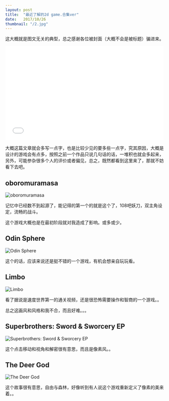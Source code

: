 ```yaml
---
layout: post
title:  "最近了解的2d game.合集ver"
date:   2017/10/26
thumbnail: "/2.jpg"
---
```


这大概就是图文无关的典型，总之感谢各位被封面（大概不会是被标题）骗进来。

<iframe frameborder="no" border="0" marginwidth="0" marginheight="0" width="100%" height="300" src="//music.163.com/outchain/player?type=1&id=3442535&auto=0&height=430"></iframe>

大概这篇文章就会多写一点字，也是比较少见的要多些一点字，究其原因，大概是设计的游戏会有点多，按照之前一个作品只说几句话的话，一堆积也就会多起来，另外，可能参杂很多个人的评价或者偏见，总之，既然都看到这里来了，那就不妨看下去吧。

## oboromuramasa
![oboromuramasa](https://www.marv.jp/special/game/vita/oboromuramasa/img/top/main.jpg)

记忆中已经数不到起源了，能记得的第一个的就是这个了，108吧妖刀，双主角设定，流畅的战斗。

这个游戏大概也是在最初阶段就对我造成了影响。或多或少。

## Odin Sphere

![Odin Sphere](http://cdn.atlus-vanillaware.jp/osl/resources/images/character_img_01.png?v=201612091200)

这个的话，应该来说还是挺不错的一个游戏，有机会想亲自玩玩看。

## Limbo

![Limbo](http://cdn.akamai.steamstatic.com/steam/apps/48000/ss_1e63610f382c749a7b1abc3626959ee6ee8a5281.1920x1080.jpg?t=1478090357)

看了据说是速度世界第一的通关视频，还是很恐怖需要操作和智商的一个游戏。。

总之这画风和风格和我不合，而且好难。。。

## Superbrothers: Sword & Sworcery EP


![Superbrothers: Sword & Sworcery EP](http://cdn.akamai.steamstatic.com/steam/apps/204060/ss_b093dc29bf1649dc15761fd4117966fe382196d7.1920x1080.jpg?t=1447355095)

这个点击移动和视角和解密很有意思，而且是像素风。。

## The Deer God
![The Deer God](http://cdn.akamai.steamstatic.com/steam/apps/328940/ss_0c07e8fa20800a438b4cf2f61c22b4f7fed6b647.1920x1080.jpg?t=1447364283)

这个故事很有意思，自由与森林，好像听到有人说这个游戏重新定义了像素的美来着。。
